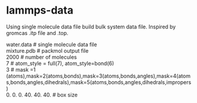 # lammps-data
  Using single molecule data file build bulk system data file. Inspired by gromcas .itp file and .top.
  
  water.data     # single molecule data file  
  mixture.pdb    # packmol output file  
  2000           # number of molecules  
  7              # atom_style = full(7), atom_style=bond(6)  
  3              # mask =1     (atoms),mask=2(atoms,bonds),mask=3(atoms,bonds,angles),mask=4(atoms,bonds,angles,dihedrals),mask=5(atoms,bonds,angles,dihedrals,impropers)  
  0. 0. 0. 40. 40. 40. # box size  
